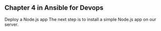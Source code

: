 ## Chapter 4 in Ansible for Devops
Deploy a Node.js app
The next step is to install a simple Node.js app on our server.
